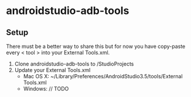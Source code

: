 # androidstudio-adb-tools


## Setup

There must be a better way to share this but for now you have copy-paste every < tool > into your External Tools.xml.

1. Clone androidstudio-adb-tools to /StudioProjects
2. Update your External Tools.xml
    - Mac OS X: ~/Library/Preferences/AndroidStudio3.5/tools/External Tools.xml
    - Windows: // TODO

